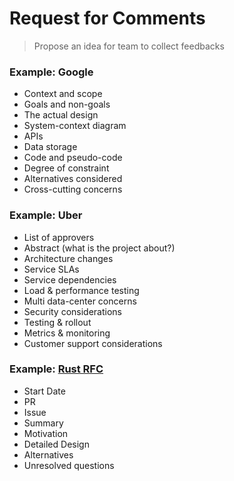 # Request for Comments
> Propose an idea for team to collect feedbacks



### Example: Google

- Context and scope
- Goals and non-goals
- The actual design
- System-context diagram
- APIs
- Data storage
- Code and pseudo-code
- Degree of constraint
- Alternatives considered
- Cross-cutting concerns

### Example: Uber

- List of approvers
- Abstract (what is the project about?)
- Architecture changes
- Service SLAs
- Service dependencies
- Load & performance testing
- Multi data-center concerns
- Security considerations
- Testing & rollout
- Metrics & monitoring
- Customer support considerations


### Example: [Rust RFC](https://github.com/rust-lang/rfcs/blob/master/text/0002-rfc-process.md)
- Start Date
- PR
- Issue
- Summary
- Motivation
- Detailed Design
- Alternatives
- Unresolved questions
